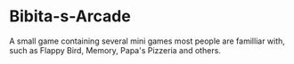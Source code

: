 # Bibita-s-Arcade
A small game containing several mini games most people are familliar with, such as Flappy Bird, Memory, Papa's Pizzeria and others.
